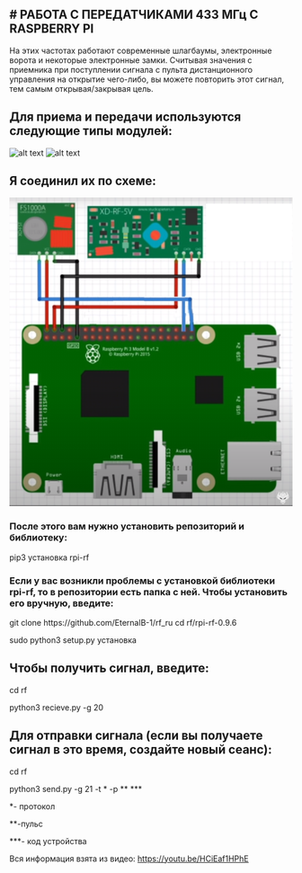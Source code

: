 <h2># РАБОТА С ПЕРЕДАТЧИКАМИ 433 МГц С RASPBERRY PI</h2>

На этих частотах работают современные шлагбаумы, электронные ворота и некоторые электронные замки. Считывая значения с приемника при поступлении сигнала с пульта дистанционного управления на открытие чего-либо, вы можете повторить этот сигнал, тем самым открывая/закрывая цель.

<h2>Для приема и передачи используются следующие типы модулей:</h2>

![alt text](https://static-sl.insales.ru/images/products/1/1171/141264019/1070.jpg)
![alt text](https://ae01.alicdn.com/kf/HTB1day5aULrK1Rjy1zbq6AenFXa6/QIACHIP-433-Mhz.jpg)

<h2>Я соединил их по схеме:</h2>

![alt text](https://github.com/EternalB-1/rf/blob/master/img/Screenshot_1.png?raw=true)

<h3>После этого вам нужно установить репозиторий и библиотеку:</h3>

pip3 установка rpi-rf

<h3>Если у вас возникли проблемы с установкой библиотеки rpi-rf, то в репозитории есть папка с ней. Чтобы установить его вручную, введите:</h3>
git clone https://github.com/EternalB-1/rf_ru
cd rf/rpi-rf-0.9.6

sudo python3 setup.py установка

<h2>Чтобы получить сигнал, введите:</h2>

cd rf

python3 recieve.py -g 20

<h2>Для отправки сигнала (если вы получаете сигнал в это время, создайте новый сеанс):</h2>

cd rf

python3 send.py -g 21 -t * -p ** ***

*- протокол

**-пульс

***- код устройства


Вся информация взята из видео: https://youtu.be/HCiEaf1HPhE
